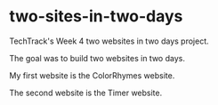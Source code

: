 # two-sites-in-two-days

TechTrack's Week 4 two websites in two days project.

The goal was to build two websites in two days.

My first website is the ColorRhymes website. 

The second website is the Timer website.
